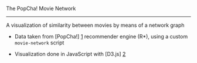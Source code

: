 The PopCha! Movie Network
*************************

A visualization of similarity between movies by means of a network graph

* Data taken from [PopCha!] [1] recommender engine (R*), using a custom `movie-network` script
* Visualization done in JavaScript with [D3.js] [2]

  [1]: https://www.popcha.tv "PopCha!"
  [2]: http://d3js.org "D3.js"



